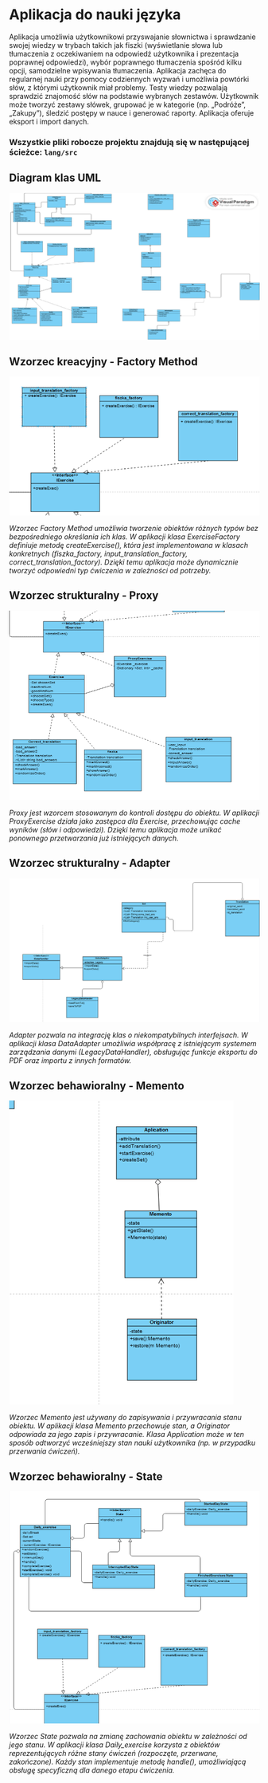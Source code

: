# Aplikacja do nauki języka 

Aplikacja umożliwia użytkownikowi przyswajanie słownictwa i sprawdzanie swojej wiedzy w trybach takich jak fiszki
(wyświetlanie słowa lub tłumaczenia z oczekiwaniem na odpowiedź użytkownika i prezentacja poprawnej odpowiedzi), wybór
poprawnego tłumaczenia spośród kilku opcji, samodzielne wpisywania tłumaczenia. Aplikacja zachęca do regularnej nauki
przy pomocy codziennych wyzwań i umożliwia powtórki słów, z którymi użytkownik miał problemy. Testy wiedzy pozwalają
sprawdzić znajomość słów na podstawie wybranych zestawów. Użytkownik może tworzyć zestawy słówek, grupować je w
kategorie (np. „Podróże”, „Zakupy”), śledzić postępy w nauce i generować raporty. Aplikacja oferuje eksport
i import danych.

### Wszystkie pliki robocze projektu znajdują się w następującej ścieżce: `lang/src`

## Diagram klas UML
![Tablica](screenshots/Tablica.png)

## Wzorzec kreacyjny - Factory Method
![FactoryMethod](screenshots/FactoryMethod.png)

*Wzorzec Factory Method umożliwia tworzenie obiektów różnych typów bez bezpośredniego określania ich klas. W aplikacji
klasa ExerciseFactory definiuje metodę createExercise(), która jest implementowana w klasach konkretnych (fiszka_factory,
input_translation_factory, correct_translation_factory). Dzięki temu aplikacja może dynamicznie tworzyć odpowiedni typ
ćwiczenia w zależności od potrzeby.*

## Wzorzec strukturalny - Proxy
![Proxy](screenshots/Proxy.png)

*Proxy jest wzorcem stosowanym do kontroli dostępu do obiektu. W aplikacji ProxyExercise działa jako zastępca dla
Exercise, przechowując cache wyników (słów i odpowiedzi). Dzięki temu aplikacja może unikać ponownego przetwarzania już
istniejących danych.*

## Wzorzec strukturalny - Adapter
![Adapter](screenshots/Adapter.png)

*Adapter pozwala na integrację klas o niekompatybilnych interfejsach. W aplikacji klasa DataAdapter umożliwia współpracę
z istniejącym systemem zarządzania danymi (LegacyDataHandler), obsługując funkcje eksportu do PDF oraz importu z
innych formatów.*

## Wzorzec behawioralny - Memento
![Memento](screenshots/Memento.png)

*Wzorzec Memento jest używany do zapisywania i przywracania stanu obiektu. W aplikacji klasa Memento przechowuje stan,
a Originator odpowiada za jego zapis i przywracanie. Klasa Application może w ten sposób odtworzyć wcześniejszy stan
nauki użytkownika (np. w przypadku przerwania ćwiczeń).*

## Wzorzec behawioralny - State
![State](screenshots/State.png)

*Wzorzec State pozwala na zmianę zachowania obiektu w zależności od jego stanu. W aplikacji klasa Daily_exercise
korzysta z obiektów reprezentujących różne stany ćwiczeń (rozpoczęte, przerwane, zakończone). Każdy stan implementuje
metodę handle(), umożliwiającą obsługę specyficzną dla danego etapu ćwiczenia.*
